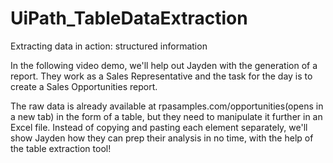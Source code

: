 # UiPath_TableDataExtraction

Extracting data in action: structured information

In the following video demo, we'll help out Jayden with the generation of a report. They work as a Sales Representative and the task for the day is to create a Sales Opportunities report.

The raw data is already available at rpasamples.com/opportunities(opens in a new tab) in the form of a table, but they need to manipulate it further in an Excel file. Instead of copying and pasting each element separately, we'll show Jayden how they can prep their analysis in no time, with the help of the table extraction tool!
